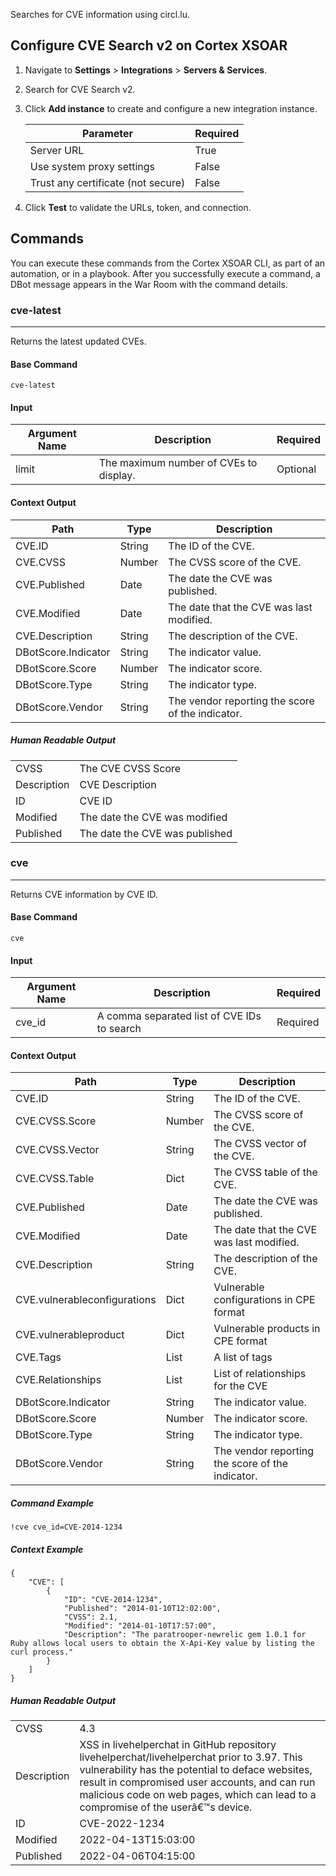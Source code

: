 Searches for CVE information using circl.lu.

## Configure CVE Search v2 on Cortex XSOAR

1. Navigate to **Settings** > **Integrations** > **Servers & Services**.
2. Search for CVE Search v2.
3. Click **Add instance** to create and configure a new integration instance.

    | **Parameter** | **Required** |
    | --- | --- |
    | Server URL | True |
    | Use system proxy settings | False |
    | Trust any certificate (not secure) | False |

4. Click **Test** to validate the URLs, token, and connection.

## Commands

You can execute these commands from the Cortex XSOAR CLI, as part of an automation, or in a playbook.
After you successfully execute a command, a DBot message appears in the War Room with the command details.

### cve-latest

***
Returns the latest updated CVEs.

#### Base Command

`cve-latest`

#### Input

| **Argument Name** | **Description** | **Required** |
| --- | --- | --- |
| limit | The maximum number of CVEs to display. | Optional |

#### Context Output

| **Path** | **Type** | **Description** |
| --- |----------| --- |
| CVE.ID | String   | The ID of the CVE. |
| CVE.CVSS | Number   | The CVSS score of the CVE. |
| CVE.Published | Date     | The date the CVE was published. |
| CVE.Modified | Date     | The date that the CVE was last modified. |
| CVE.Description | String   | The description of the CVE. |
| DBotScore.Indicator | String   | The indicator value. |
| DBotScore.Score | Number   | The indicator score. |
| DBotScore.Type | String   | The indicator type. |
| DBotScore.Vendor | String   | The vendor reporting the score of the indicator. |

##### Human Readable Output

|  |  |
| --- | --- |
| CVSS | The CVE CVSS Score |
| Description | CVE Description |
| ID | CVE ID |
| Modified | The date the CVE was modified |
| Published | The date the CVE was published |

### cve

***
Returns CVE information by CVE ID.

#### Base Command

`cve`

#### Input

| **Argument Name** | **Description** | **Required** |
| --- | --- | --- |
| cve_id | A comma separated list of CVE IDs to search | Required |

#### Context Output

| **Path** | **Type** | **Description** |
| --- | --- | --- |
| CVE.ID | String | The ID of the CVE. |
| CVE.CVSS.Score | Number | The CVSS score of the CVE. |
| CVE.CVSS.Vector | String | The CVSS vector of the CVE. |
| CVE.CVSS.Table | Dict | The CVSS table of the CVE. |
| CVE.Published | Date | The date the CVE was published. |
| CVE.Modified | Date | The date that the CVE was last modified. |
| CVE.Description | String | The description of the CVE. |
| CVE.vulnerableconfigurations | Dict | Vulnerable configurations in CPE format |
| CVE.vulnerableproduct | Dict | Vulnerable products in CPE format |
| CVE.Tags | List | A list of tags |
| CVE.Relationships | List | List of relationships for the CVE |
| DBotScore.Indicator | String | The indicator value. |
| DBotScore.Score | Number | The indicator score. |
| DBotScore.Type | String | The indicator type. |
| DBotScore.Vendor | String | The vendor reporting the score of the indicator. |


##### Command Example
```!cve cve_id=CVE-2014-1234```

##### Context Example
```
{
    "CVE": [
        {
            "ID": "CVE-2014-1234",
            "Published": "2014-01-10T12:02:00",
            "CVSS": 2.1,
            "Modified": "2014-01-10T17:57:00",
            "Description": "The paratrooper-newrelic gem 1.0.1 for Ruby allows local users to obtain the X-Api-Key value by listing the curl process."
        }
    ]
}
```
##### Human Readable Output

|  |  |
| --- | --- |
| CVSS | 4.3 |
| Description | XSS in livehelperchat in GitHub repository livehelperchat/livehelperchat prior to 3.97. This vulnerability has the potential to deface websites, result in compromised user accounts, and can run malicious code on web pages, which can lead to a compromise of the userâ€™s device. |
| ID | CVE-2022-1234 |
| Modified | 2022-04-13T15:03:00 |
| Published |2022-04-06T04:15:00 |
